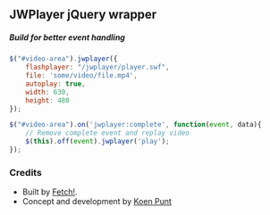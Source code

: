 ## JWPlayer jQuery wrapper

##### Build for better event handling

```javascript
$("#video-area").jwplayer({
	flashplayer: "/jwplayer/player.swf",
	file: 'some/video/file.mp4',
	autoplay: true,
	width: 630,
	height: 480
});

$("#video-area").on('jwplayer:complete', function(event, data){
	// Remove complete event and replay video 
	$(this).off(event).jwplayer('play');
});

```

### Credits

- Built by [Fetch!](http://www.fetch.nl/). 
- Concept and development by [Koen Punt](http://koen.pt/)